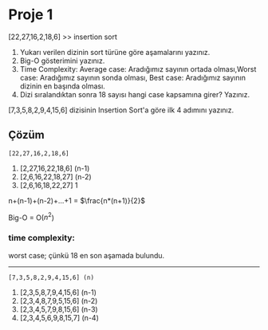 # Proje 1

[22,27,16,2,18,6] >> insertion sort

1. Yukarı verilen dizinin sort türüne göre aşamalarını yazınız.
2. Big-O gösterimini yazınız.
3. Time Complexity: Average case: Aradığımız sayının ortada olması,Worst case: Aradığımız sayının sonda olması, Best case: Aradığımız sayının dizinin en başında olması.
4. Dizi sıralandıktan sonra 18 sayısı hangi case kapsamına girer? Yazınız.

[7,3,5,8,2,9,4,15,6] dizisinin Insertion Sort'a göre ilk 4 adımını yazınız.

## Çözüm
    [22,27,16,2,18,6]
1. [2,27,16,22,18,6] (n-1)
2. [2,6,16,22,18,27] (n-2)
3. [2,6,16,18,22,27] 1

n+(n-1)+(n-2)+...+1 =
$\frac{n*(n+1)}{2}$

Big-O = O($n^{2}$)

### time complexity:
worst case; çünkü 18 en son aşamada bulundu.

---
    [7,3,5,8,2,9,4,15,6] (n)
1. [2,3,5,8,7,9,4,15,6] (n-1)
2. [2,3,4,8,7,9,5,15,6] (n-2)
3. [2,3,4,5,7,9,8,15,6] (n-3)
4. [2,3,4,5,6,9,8,15,7] (n-4)
